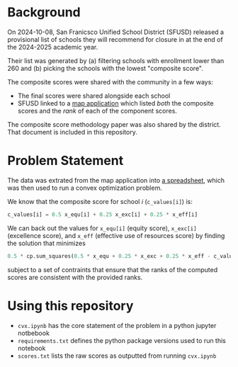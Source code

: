 # Background

On 2024-10-08, San Franicsco Unified School District (SFUSD) released a provisional list of schools they will recommend for closure in at the end of the 2024-2025 academic year.

Their list was generated by (a) filtering schools with enrollment lower than 260 and (b) picking the schools with the lowest "composite score".

The composite scores were shared with the community in a few ways:
* The final scores were shared alongside each school
* SFUSD linked to a [map application](https://pyj2z6-michael-chrzan.shinyapps.io/Map-App/) which listed _both_ the composite scores and the _rank_ of each of the component scores.

The composite score methodology paper was also shared by the district. That document is included in this repository.

# Problem Statement

The data was extrated from the map application into [a spreadsheet](https://docs.google.com/spreadsheets/d/1IItX67J8q2NNqTC_N5C9TQ3S-CJtyc0sBRMlFn-Dlgo/edit?usp=sharing), which was then used to run a convex optimization problem.

We know that the composite score for school _i_ (`c_values[i]`) is:

```python
c_values[i] = 0.5 x_equ[i] + 0.25 x_exc[i] + 0.25 * x_eff[i]
```

We can back out the values for `x_equ[i]` (equity score), `x_exc[i]` (excellence score), and `x_eff` (effective use of resources score) by finding the solution that minimizes

```python
0.5 * cp.sum_squares(0.5 * x_equ + 0.25 * x_exc + 0.25 * x_eff - c_values)
```

subject to a set of contraints that ensure that the ranks of the computed scores are consistent with the provided ranks.

# Using this repository

- `cvx.ipynb` has the core statement of the problem in a python jupyter notbebook
- `requirements.txt` defines the python package versions used to run this notebook
- `scores.txt` lists the raw scores as outputted from running `cvx.ipynb`

